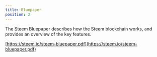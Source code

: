 ```yaml
---
title: Bluepaper
position: 2
---
```


The Steem Bluepaper describes how the Steem blockchain works, and provides an overview of the key features.

[https://steem.io/steem-bluepaper.pdf](https://steem.io/steem-bluepaper.pdf)


